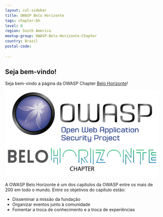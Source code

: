 ```yaml
---
layout: col-sidebar
title: OWASP Belo Horizonte
tags: chapter-bh
level: 0
region: South America
meetup-group: OWASP-Belo-Horizonte-Chapter
country: Brazil
postal-code: 

---
```


## Seja bem-vindo!
Seja bem-vindo a página da OWASP Chapter [Belo Horizonte](https://pt.wikipedia.org/wiki/Belo_Horizonte)!

<img src="assets/images/img_principal.jpeg" />

A OWASP Belo Horizonte é um dos capítulos da OWASP entre os mais de 200
em todo o mundo. Entre os objetivos do capítulo estão:

* Disseminar a missão da fundação
* Organizar eventos junto à comunidade
* Fomentar a troca de conhecimento e a troca de experiências